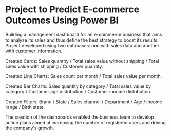 # Project to Predict E-commerce Outcomes Using Power BI

Building a management dashboard for an e-commerce business that aims to analyze its sales and thus define the best strategy to boost its results. Project developed using two databases: one with sales data and another with customer information.

Created Cards:
Sales quantity / Total sales value without shipping / Total sales value with shipping  / Customer quantity.

Created Line Charts:
Sales count per month / Total sales value per month.

Created Bar Charts:
Sales quantity by category / Total sales value by category / Customer age distribution / Customer income distribution.

Created Filters:
Brand / State / Sales channel / Department / Age / Income range / Birth state.

The creation of the dashboards enabled the business team to develop action plans aimed at increasing the number of registered users and driving the company's growth.
